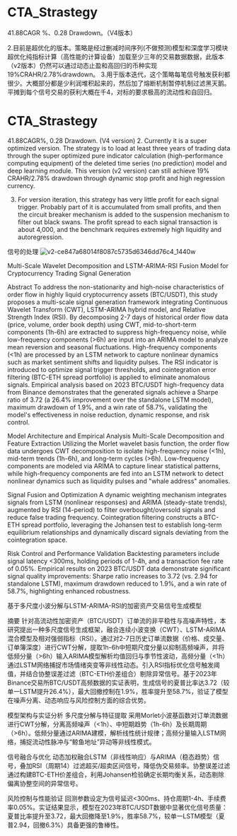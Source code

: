 # CTA_Strastegy
41.88CAGR %、0.28 Drawdown。（V4版本）


2.目前是超优化的版本。策略是经过删减时间序列(不做预测)模型和深度学习模块超优化纯指标计算（高性能的计算设备）加载至少三年的交易数据数据，此版本（v2版本）仍然可以通过动态止盈和高回归的币种实现19%CRAHR/2.78%drawdown。
3.用于版本迭代，这个策略每笔信号触发获利都很少。大概部分都是少利润堆积起来的，然后加了熔断机制暂停机制过滤黑天鹅。平摊到每个信号交易的获利大概在千4，对标的要求极高的流动性和自回归。
# CTA_Strastegy
41.88CAGR%, 0.28 Drawdown. (V4 version)
2. Currently it is a super optimized version. The strategy is to load at least three years of trading data through the super optimized pure indicator calculation (high-performance computing equipment) of the deleted time series (no prediction) model and deep learning module. This version (v2 version) can still achieve 19% CRAHR/2.78% drawdown through dynamic stop profit and high regression currency.

3. For version iteration, this strategy has very little profit for each signal trigger. Probably part of it is accumulated from small profits, and then the circuit breaker mechanism is added to the suspension mechanism to filter out black swans. The profit spread to each signal transaction is about 4,000, and the benchmark requires extremely high liquidity and autoregression.



信号的处理
![v2-ce847a68014f8087c5735d6346dd76c4_1440w](https://github.com/user-attachments/assets/0b2694b2-09a7-4951-979e-bcf343a5afc3)

Multi-Scale Wavelet Decomposition and LSTM-ARIMA-RSI Fusion Model for Cryptocurrency Trading Signal Generation

Abstract
To address the non-stationarity and high-noise characteristics of order flow in highly liquid cryptocurrency assets (BTC/USDT), this study proposes a multi-scale signal generation framework integrating Continuous Wavelet Transform (CWT), LSTM-ARIMA hybrid model, and Relative Strength Index (RSI). By decomposing 2-7 days of historical order flow data (price, volume, order book depth) using CWT, mid-to-short-term components (1h-6h) are extracted to suppress high-frequency noise, while low-frequency components (>6h) are input into an ARIMA model to analyze mean reversion and seasonal fluctuations. High-frequency components (<1h) are processed by an LSTM network to capture nonlinear dynamics such as market sentiment shifts and liquidity pulses. The RSI indicator is introduced to optimize signal trigger thresholds, and cointegration error filtering (BTC-ETH spread portfolio) is applied to eliminate anomalous signals. Empirical analysis based on 2023 BTC/USDT high-frequency data from Binance demonstrates that the generated signals achieve a Sharpe ratio of 3.72 (a 26.4% improvement over the standalone LSTM model), maximum drawdown of 1.9%, and a win rate of 58.7%, validating the model's effectiveness in noise reduction, dynamic response, and risk control.

Model Architecture and Empirical Analysis
Multi-Scale Decomposition and Feature Extraction
Utilizing the Morlet wavelet basis function, the order flow data undergoes CWT decomposition to isolate high-frequency noise (<1h), mid-term trends (1h-6h), and long-term cycles (>6h). Low-frequency components are modeled via ARIMA to capture linear statistical patterns, while high-frequency components are fed into an LSTM network to detect nonlinear dynamics such as liquidity pulses and "whale address" anomalies.

Signal Fusion and Optimization
A dynamic weighting mechanism integrates signals from LSTM (nonlinear responses) and ARIMA (steady-state trends), augmented by RSI (14-period) to filter overbought/oversold signals and reduce false trading frequency. Cointegration filtering constructs a BTC-ETH spread portfolio, leveraging the Johansen test to establish long-term equilibrium relationships and dynamically discard signals deviating from the cointegration space.

Risk Control and Performance Validation
Backtesting parameters include signal latency <300ms, holding periods of 1-4h, and a transaction fee rate of 0.05%. Empirical results on 2023 BTC/USDT data demonstrate significant signal quality improvements: Sharpe ratio increases to 3.72 (vs. 2.94 for standalone LSTM), maximum drawdown reduced to 1.9%, and a win rate of 58.7%, highlighting enhanced robustness.

基于多尺度小波分解与LSTM-ARIMA-RSI的加密资产交易信号生成模型

摘要
针对高流动性加密资产（BTC/USDT）订单流的非平稳性与高噪声特性，本研究提出一种多尺度信号生成框架，融合连续小波变换（CWT）、LSTM-ARIMA混合模型及相对强弱指标（RSI）。通过对2-7日历史订单流数据（价格、成交量、订单簿深度）进行CWT分解，提取1h-6h中短期尺度分量以抑制高频噪声，并将低频分量（>6h）输入ARIMA模型解析均值回归与季节性波动，高频分量（<1h）通过LSTM网络捕捉市场情绪突变等非线性动态。引入RSI指标优化信号触发阈值，并结合协整误差过滤（BTC-ETH价差组合）剔除异常信号。基于2023年Binance交易所BTC/USDT高频数据的实证表明，生成信号的夏普比率达3.72（较单一LSTM提升26.4%），最大回撤控制在1.9%，胜率提升至58.7%，验证了模型在噪声分离、动态响应与风险控制方面的综合优势。

模型架构与实证分析
多尺度分解与特征提取
采用Morlet小波基函数对订单流数据进行CWT分解，分离高频噪声（<1h）、中短期趋势（1h-6h）及长期周期（>6h）。低频分量通过ARIMA建模，解析线性统计规律；高频分量输入LSTM网络，捕捉流动性脉冲与“鲸鱼地址”异动等非线性模式。

信号融合与优化
动态加权融合LSTM（非线性响应）与ARIMA（稳态趋势）信号，叠加RSI（周期14）过滤超买/超卖区间信号，降低伪交易频率。协整误差过滤通过构建BTC-ETH价差组合，利用Johansen检验确定长期均衡关系，动态剔除偏离协整空间的异常信号。

风险控制与性能验证
回测参数设定为信号延迟<300ms、持仓周期1-4h、手续费率0.05%。实证结果显示，模型在2023年BTC/USDT数据中显著优化信号质量：夏普比率提升至3.72，最大回撤降至1.9%，胜率58.7%，较单一LSTM模型（夏普2.94，回撤6.3%）具备更强的鲁棒性。

